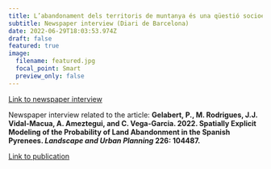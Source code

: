 ```yaml
---
title: L’abandonament dels territoris de muntanya és una qüestió socioeconòmica, no tan ambiental o natural
subtitle: Newspaper interview (Diari de Barcelona)
date: 2022-06-29T18:03:53.974Z
draft: false
featured: true
image:
  filename: featured.jpg
  focal_point: Smart
  preview_only: false
---
```


<a href="https://www.diaridebarcelona.cat/w/abandonament-territoris-muntanya-questio-socioeconomica-no-ambiental-natural?redirect=%2F"> Link to newspaper interview  </a>
<p align="justify">

Newspaper interview related to the article: <b> Gelabert, P., M. Rodrigues, J.J. Vidal-Macua, A. Ameztegui, and C. Vega-Garcia. 2022. Spatially Explicit Modeling of the Probability of Land Abandonment in the Spanish Pyrenees. <i>Landscape and Urban Planning</i> 226: 104487. </b>
  
<a href="https://pjgelabert.netlify.app/publication/spatially-explicit-modeling-of-the-probability-of-land-abandonment-in-the-spanish-pyrenees/"> Link to publication </a>

</p>

